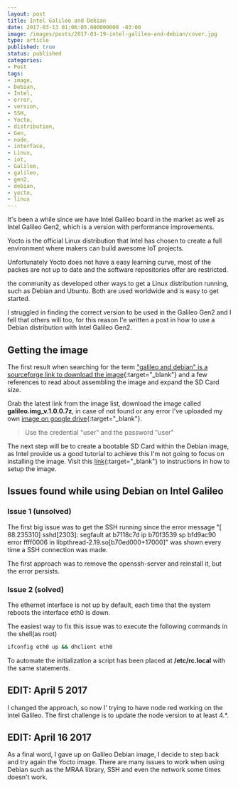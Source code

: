 ```yaml
---
layout: post
title: Intel Galileo and Debian
date: 2017-03-13 01:06:05.000000000 -03:00
image: /images/posts/2017-03-19-intel-galileo-and-debian/cover.jpg
type: article
published: true
status: published
categories:
- Post
tags:
- image,
- Debian,
- Intel,
- error,
- version,
- SSH,
- Yocto,
- distribution,
- Gen,
- node,
- interface,
- Linux,
- iot,
- Galileo,
- galileo,
- gen2,
- debian,
- yocto,
- linux
---
```


It's been a while since we have Intel Galileo board in the market as well as Intel Galileo Gen2, which is a version
with performance improvements.

Yocto is the official Linux distribution that Intel has chosen to create a full environment where makers can
build awesome IoT projects.

Unfortunately Yocto does not have a easy learning curve, most of the packes are not up to date and the software
repositories offer are restricted.

the community as developed other ways to get a Linux distribution running, such as Debian and Ubuntu. Both are used worldwide
and is easy to get started.

I struggled in finding the correct version to be used in the Galileo Gen2 and I fell that others will too, for this reason 
I'e written a post in how to use a Debian distribution with Intel Galileo Gen2.

## Getting the image

The first result when searching for the term ["galileo and debian" is a sourceforge link to download the image](https://sourceforge.net/p/galileodebian/wiki/Home){:target="_blank"}
and a few references to read about assembling the image and expand the SD Card size.

Grab the latest link from the image list, download the image called **galileo.img_v.1.0.0.7z**, in case of not found or any error
I've uploaded my own [image on google drive](https://drive.google.com/file/d/0B8eXZIvTLcpjdlNKRDdYVGVWRWs/view?usp=sharing){:target="_blank"}.

> Use the credential "user" and the password "user"

The next step will be to create a bootable SD Card within the Debian image, as Intel provide us a good tutorial to achieve this
 I'm not going to focus on installing the image. Visit this [link](https://software.intel.com/en-us/get-started-galileo-linux-step1){:target="_blank"} to instructions in how to setup the image.

## Issues found while using Debian on Intel Galileo

### Issue 1 (unsolved)

The first big issue was to get the SSH running since the error message "[   88.235310] sshd[2303]: segfault at b7118c7d ip b70f3539 sp bfd9ac90 error ffff0006 in libpthread-2.19.so[b70ed000+17000]" was shown
every time a SSH connection was made.

The first approach was to remove the openssh-server and reinstall it, but the error persists.

### Issue 2 (solved)

The ethernet interface is not up by default, each time that the system reboots the interface eth0 is down.

The easiest way to fix this issue was to execute the following commands in the shell(as root)

```bash
ifconfig eth0 up && dhclient eth0
```

To automate the initialization a script has been placed at **/etc/rc.local** with the same statements.

## EDIT: April 5 2017

I changed the approach, so now I' trying to have node red working on the intel Galileo. The first challenge is to update the node version to at least 4.*.

## EDIT: April 16 2017

As a final word, I gave up on Galileo Debian image, I decide to step back and try again the Yocto image. There are many issues
to work when using Debian such as the MRAA library, SSH and even the network some times doesn't work.

